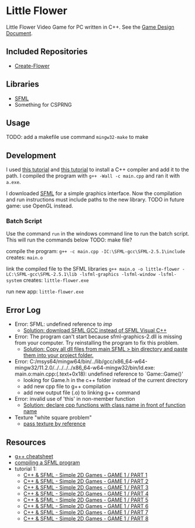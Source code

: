 # Little Flower
Little Flower Video Game for PC written in C++.
See the [Game Design Document](https://www.notion.so/reganwillis/Little-Flower-Puzzles-NFT-Version-Game-Design-Document-3682585ab6324d10b09851c36116ecfa).

## Included Repositories
* [Create-Flower](https://github.com/reganwillis/Randomize-Pixel-Art)

## Libraries
* [SFML](https://www.sfml-dev.org/download/sfml/2.5.1/)
* Something for CSPRNG

## Usage
TODO: add a makefile
use command `mingw32-make` to make

## Development
I used [this tutorial](https://code.visualstudio.com/docs/languages/cpp#_example-install-mingwx64) and [this tutorial](https://www.msys2.org/) to install a C++ compiler and add it to the path. I compiled the program with `g++ -Wall -c main.cpp` and ran it with `a.exe`.

I downloaded [SFML](https://www.sfml-dev.org/download/sfml/2.5.1/) for a simple graphics interface. Now the compilation and run instructions must include paths to the new library.
TODO in future game: use OpenGL instead.

### Batch Script
Use the command `run` in the windows command line to run the batch script. This will run the commands below
TODO: make file? 

compile the program:
`g++ -c main.cpp -IC:\SFML-gcc\SFML-2.5.1\include`
creates: `main.o`

link the compiled file to the SFML libraries
`g++ main.o -o little-flower -LC:\SFML-gcc\SFML-2.5.1\lib -lsfml-graphics -lsfml-window -lsfml-system`
creates: `little-flower.exe`

run new app:
`little-flower.exe`

## Error Log
* Error: SFML: undefined reference to _imp_ 
    * [Solution: download SFML GCC instead of SFML Visual C++](https://stackoverflow.com/questions/48661676/sfml-undefined-reference-to-imp)
* Error: The program can't start because sfml-graphics-2.dll is missing from your computer. Try reinstalling the program to fix this problem.
    * [Solution: Copy all dll files from main SFML > bin directory and paste them into your project folder.](https://stackoverflow.com/questions/29242013/sfml-2-1-and-codeblocks-error-sfml-graphics-2-dll-is-missing-from-your-computer/44126418)
* Error: C:/msys64/mingw64/bin/../lib/gcc/x86_64-w64-mingw32/11.2.0/../../../../x86_64-w64-mingw32/bin/ld.exe: main.o:main.cpp:(.text+0x18): undefined reference to `Game::Game()'
    * looking for Game.h in the c++ folder instead of the current directory
    * add new cpp file to g++ compilation
    * add new output file (.o) to linking g++ command
* Error: invalid use of 'this' in non-member function
    * [Solution: declare cpp functions with class name in front of function name](https://stackoverflow.com/questions/9047671/invalid-use-of-this-in-non-member-function)
* Texture "white square problem"
    * [pass texture by reference](https://stackoverflow.com/questions/19546372/c-having-trouble-returning-sftexture)

## Resources
* [g++ cheatsheet](https://bytes.usc.edu/cs104/wiki/gcc/)
* [compiling a SFML program](https://www.sfml-dev.org/tutorials/2.1/start-linux.php#compiling-a-sfml-program)
* tutorial 1:
    * [C++ & SFML - Simple 2D Games - GAME 1 / PART 1](https://www.youtube.com/watch?v=C06eGdy7C6k)
    * [C++ & SFML - Simple 2D Games - GAME 1 / PART 2](https://www.youtube.com/watch?v=kxb0GvBNOGU)
    * [C++ & SFML - Simple 2D Games - GAME 1 / PART 3](https://www.youtube.com/watch?v=LnMO84T7myM)
    * [C++ & SFML - Simple 2D Games - GAME 1 / PART 4](https://www.youtube.com/watch?v=Y4fbvFjtVig)
    * [C++ & SFML - Simple 2D Games - GAME 1 / PART 5](https://www.youtube.com/watch?v=Sil75qOxCW0)
    * [C++ & SFML - Simple 2D Games - GAME 1 / PART 6](https://www.youtube.com/watch?v=K8pMdCJtdCY)
    * [C++ & SFML - Simple 2D Games - GAME 1 / PART 7](https://www.youtube.com/watch?v=oDOgquwEf38)
    * [C++ & SFML - Simple 2D Games - GAME 1 / PART 8](https://www.youtube.com/watch?v=uaB3oK62T34)